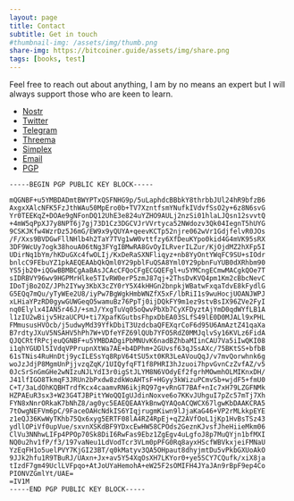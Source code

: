 ```yaml
---
layout: page
title: Contact 
subtitle: Get in touch
#thumbnail-img: /assets/img/thumb.png
share-img: https://bitcoiner.guide/assets/img/share.png
tags: [books, test]
---
```



Feel free to reach out about anything, I am by no means an expert but I will always support those who are keen to learn.

*   [Nostr](primal.net/p/npub15c88nc8d44gsp4658dnfu5fahswzzu8gaxm5lkuwjud068swdqfspxssvx)
*   [Twitter](https://x.com/btcqna)
*   [Telegram](https://t.me/BitcoinQnA)
*   [Threema](https://threema.id/ZJK77ZCS)
*   [Simplex](https://simplex.chat/contact#/?v=1-2&smp=smp%3A%2F%2FSkIkI6EPd2D63F4xFKfHk7I1UGZVNn6k1QWZ5rcyr6w%3D%40smp9.simplex.im%2F9V5H9LVJL96f04Shuopkg3TpblouawFI%23%2F%3Fv%3D1-2%26dh%3DMCowBQYDK2VuAyEAqKqH0vVUZsvJM0zbltRWQTAeGNOaIsJqIaSdm6M7dHo%253D%26srv%3Djssqzccmrcws6bhmn77vgmhfjmhwlyr3u7puw4erkyoosywgl67slqqd.onion)
*   [Email](mailto:qna@bitcoiner.guide)
*   [PGP](/pgp)

```
-----BEGIN PGP PUBLIC KEY BLOCK-----

mQGNBF+u5YMBDADmtBWYPTxQSFNHG9p/5uLaphdcBBbkY8thrbbJUl24hR9bfzB6
AxgxXAlcNFK5FzJthWAu50MpEro0b+TV7XzntfsmYNufkIVdvfSsO2y+6z8N6svG
Yr0TEEKqZ+DOAe9gNFonDQ12UhE3e824uYZHO9AULj2nzSi01hlaLJQsn12svvtQ
+4mW5qPpXJ7y8NPT6j7gj73D1Cz3DGCVJrVVrtyca52NWdozv3Qk04IegnT5hUYG
9CSKJKfw4WzrDz5J6mG/EW9x9yQUYA+qeevKCTp52njre062wVr1GdjfelvR0JOs
/F/Xxs9BVDGwFllNHlb4h2TaY7TVg1wW0vttfzy6XfDeuKYpo0kid4G4mVK95sRX
3DF9WcUy7ogk38houA06tNg3FYgIBMwRA8GvOyILRverILZur/KjOjdMZ2hXFp5I
UDirNq1bYm/hKDuGXc4fwOLIj/KxDeRaSXNFliqyz+nb8YyOntYWqFC9SU+sIOdr
bnlcC9FEbuYZ1pkAEQEAAbQkQml0Y29pblFuQSA8Yml0Y29pbnFuYUB0dXRhbm90
YS5jb20+iQGwBBMBCgAaBAsJCAcCFQoCFgECGQEFgl+u5YMCngECmwMACgkQOe7T
sIDRBVY96wv9HGPMrHlke5TIvRW0erP5zmJ87qj+2ThsDvKVQ4pm1Km2cBbcNevC
IDoTjBo2OZ/JPh2IYwy3KbX3cZY0rY5X4kHHGn2bnpkjWBatwFxqaTdvE8kFydlG
G5EQq7mQu/yTyWEe2U8/iyPw7BgWgkHmbWNZfX5xF/lbRiI1s9wuHocjUOANJWPJ
xLHiaYPzRD0gywGUWGeqO5wamuBz76PpTj0ijDQkFY9m1ez9stvBsIX96ZVe2FyI
nq0Elylx4IAN5r46J/+smJ/YxgTuVq05oQwvPbXb7CyXFDyztAjYmD0qdWYfLB1A
l1zIU2wBijv5HzaUCPU+ti7XpafKGutbsFhpxDbEA03SLfS49lE0D0MJALl9xPHL
FMmususHVOcb/j5udwyMd39YfkDbiT3UzdcbaQFEXqrCoF6d95U6AmAztZ41qaXa
B7rdtyJXuV5NSAHV5hPh7W+VDfeYFZ69lQUb7YFO5RdZ0MMJqlvSy16KVLz6FidA
QJQCRtfRPcjeuQGNBF+u5YMBDADgiPbMNUvK6nadBZhbaMIinCAU7Va5iIwQKI08
i1qhYGUDl5IVdqVPPrupnXtWa7AE+b4DPhm+2GUvsf63qJSsAXc/75BKtSS+bfbB
61sTNis4RuHnDtj9ycILESsYq8RpV64tSU5xt0KR3LeAVouQqJ/v7mvQorwhnk6g
woJzJdjP8MgmUnPjjvzqZqK/1UIQyfqFT1f8PHRI3hJzuoi7hpvGvnCzZvfAZ/v5
0JcSrSnGmGHe2wNIzuNJLYdI3r0igStJLYM8N6VOdyEf2fgrhMOwmhOLMIKnxDH/
J41lfIGO8TkmqF3JRUn2bPxdw8zdkWoAHTsF+HGyy3kWizuPCmvSb+wjdF5+fmU0
C+T/3aLdOhKQBHTrdfKcx4caamvRN6ikjRQ97g+vRnGT7BAf+nIc7xH79LZGFNMk
HZPAEuR3sx3+W23G4TJBPitYWoQQIgUJdinNoxve6o7KKvJUhguI7pZc57mTj7Xh
FYN8xNnrORkaK7bNhZ8/ag0yc5EAEQEAAYkBnwQYAQoACQWCX67lgwKbDAAKCRA5
7tOwgNEFVm6pC/9FaceOAHcNdkIS6YIqjrugmKiwn9lJjaKaG46+VP2rMLkkpEYE
z1eQJ36KwWyTKhb75Qx6xyg5ERTF08lA4RZ4RpEj+qZ2AVfOoL1jKp1HvBsTSz43
ydllOPiVf0upVue/sxvnXSKdBF9YDxcEwHW58CPOds2GeznKJvsfJheHiieMkm06
ClVu3NNhwLIFp4PPOp70Sk8DiI6RwFas9Ebz1ZgEgv4uLgfoJ8p7MuQYjn1bfMXI
NQ0u2hv1fP/f3/197vaNeu1LdVodTcr3VLm0pPFG0Rq8ayxHScfWBVkxjeiFMNaU
YzEqFH1o5uelPVY7KjGI23BT/q0kMatyv3QA5OHpaut8dhyjmtDu5vPkbGXUoAkO
9JJk2hfu1R9TBuRJ/UAxn+Jx+av5Y54XqOsXH7LKYor0+ye5SCY7CQufk/xiX8ja
tIzdF7gm49UclLVFpqo+AtJoUYaHemohA+eW25F2sOMIFH4JYaJAn9rBpF9ep4Co
PIONVZGmlYt/UAE=
=IV1M
-----END PGP PUBLIC KEY BLOCK-----
```
